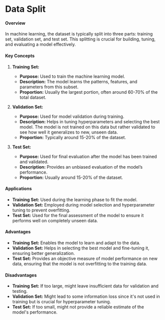 # Data Split

#### Overview
In machine learning, the dataset is typically split into three parts: training set, validation set, and test set. This splitting is crucial for building, tuning, and evaluating a model effectively.

#### Key Concepts

1. **Training Set:**
   - **Purpose:** Used to train the machine learning model.
   - **Description:** The model learns the patterns, features, and parameters from this subset.
   - **Proportion:** Usually the largest portion, often around 60-70% of the total dataset.

2. **Validation Set:**
   - **Purpose:** Used for model validation during training.
   - **Description:** Helps in tuning hyperparameters and selecting the best model. The model is not trained on this data but rather validated to see how well it generalizes to new, unseen data.
   - **Proportion:** Typically around 15-20% of the dataset.

3. **Test Set:**
   - **Purpose:** Used for final evaluation after the model has been trained and validated.
   - **Description:** Provides an unbiased evaluation of the model’s performance.
   - **Proportion:** Usually around 15-20% of the dataset.

#### Applications
- **Training Set:** Used during the learning phase to fit the model.
- **Validation Set:** Employed during model selection and hyperparameter tuning to prevent overfitting.
- **Test Set:** Used for the final assessment of the model to ensure it performs well on completely unseen data.

#### Advantages
- **Training Set:** Enables the model to learn and adapt to the data.
- **Validation Set:** Helps in selecting the best model and fine-tuning it, ensuring better generalization.
- **Test Set:** Provides an objective measure of model performance on new data, ensuring that the model is not overfitting to the training data.

#### Disadvantages
- **Training Set:** If too large, might leave insufficient data for validation and testing.
- **Validation Set:** Might lead to some information loss since it's not used in training but is crucial for hyperparameter tuning.
- **Test Set:** If too small, might not provide a reliable estimate of the model's performance.

